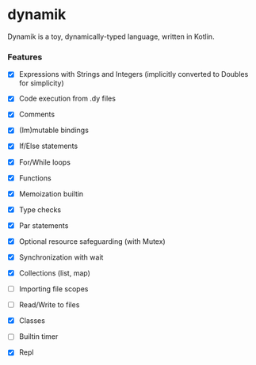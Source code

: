 # dynamik

Dynamik is a toy, dynamically-typed language, written in Kotlin.   


### Features

- [x] Expressions with Strings and Integers (implicitly converted to Doubles for simplicity) 

- [x] Code execution from .dy files 

- [x] Comments

- [x] (Im)mutable bindings 

- [x] If/Else statements

- [x] For/While loops

- [x] Functions 

- [x] Memoization builtin

- [x] Type checks

- [x] Par statements 

- [x] Optional resource safeguarding (with Mutex)

- [x] Synchronization with wait 

- [x] Collections (list, map)

- [ ] Importing file scopes

- [ ] Read/Write to files 

- [x] Classes 

- [ ] Builtin timer

- [x] Repl


